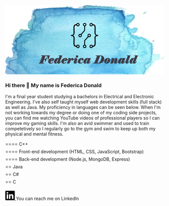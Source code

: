 [![Header](HeaderGit.png "Header")](https://fedtried.github.io/)


### Hi there 👋 My name is Federica Donald

I'm a final year student studying a bachelors in Electrical and Electronic Engineering. I've also self taught myself web development skills (full stack) as well as Java. My proficiency in languages can be seen below. When I'm not working towards my degree or doing one of my coding side projects, you can find me watching YouTube videos of professional players so I can improve my gaming skills. I'm also an avid swimmer and used to train competetively so I regularly go to the gym and swim to keep up both my physical and mental fitness. 

:star::star::star::star: C++ </br>
:star::star::star::star: Front-end development (HTML, CSS, JavaScript, Bootstrap)</br>
:star::star::star::star: Back-end development (Node.js, MongoDB, Express)</br>
:star::star: Java</br>
:star::star: C#</br>
:star::star: C</br>

<a href="https://www.linkedin.com/in/federica-donald-931241162/" ><img height="30" src="linkedin.svg" style="max-width:100%;"> <a/>You can reach me on LinkedIn 
<!--
**fedtried/fedtried** is a ✨ _special_ ✨ repository because its `README.md` (this file) appears on your GitHub profile.

Here are some ideas to get you started:

- 🔭 I’m currently working on ...
- 🌱 I’m currently learning ...
- 👯 I’m looking to collaborate on ...
- 🤔 I’m looking for help with ...
- 💬 Ask me about ...
- 📫 How to reach me: ...
- 😄 Pronouns: ...
- ⚡ Fun fact: ...
-->
